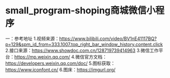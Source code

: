 
# small_program-shoping商城微信小程序

一：参考地址
1.视频来源：https://www.bilibili.com/video/BV1nE41117BQ?p=129&spm_id_from=333.1007.top_right_bar_window_history.content.click
2.接口来源：https://www.showdoc.com.cn/128719739414963
3.微信工作平台：https://mp.weixin.qq.com/
4.微信官方文档：https://developers.weixin.qq.com/doc/
5.图标获取：https://www.iconfont.cn/
6.图床：https://imgurl.org/
